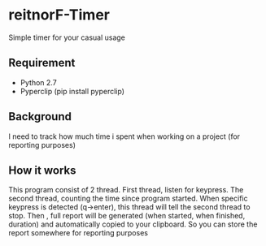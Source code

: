 # reitnorF-Timer
Simple timer for your casual usage

## Requirement

* Python 2.7
* Pyperclip (pip install pyperclip) 


## Background
I need to track how much time i spent when working on a project (for reporting purposes)

## How it works
This program consist of 2 thread. First thread, listen for keypress. The second thread, counting the time since program started. When specific keypress is detected (q->enter), this thread will tell the second thread to stop. Then , full report will be generated (when started, when finished, duration) and automatically copied to your clipboard. So you can store the report somewhere for reporting purposes

